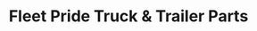 ---
title: "Fleet Pride Truck & Trailer Parts"
url: /lynchburg/fleet-pride-truck-und-trailer-parts/
shop: Autoteile
---